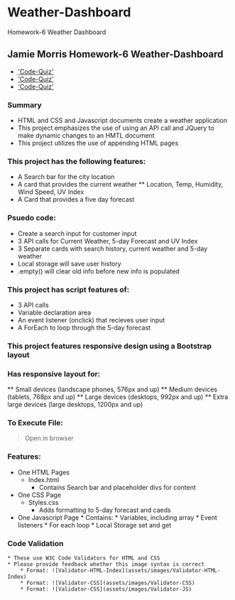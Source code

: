 # Weather-Dashboard
Homework-6 Weather Dashboard
## Jamie Morris Homework-6 Weather-Dashboard

* ['Code-Quiz'](https://github.com/jamierachael/Weather-Dashboard)
* ['Code-Quiz'](https://jamierachael.github.io/Weather-Dashboard/)
* ['Code-Quiz'](https://drive.google.com/file/d/1jQZXq_RikDuU1DaMDluxy2vHRhgVmWhF/view)


### Summary
* HTML and CSS and Javascript documents create a weather application 
* This project emphasizes the use of using an API call and JQuery to make dynamic changes to an HMTL document
* This project utilizes the use of appending HTML pages 

### This project has the following features: 
* A Search bar for the city location
* A card that provides the current weather
    ** Location, Temp, Humidity, Wind Speed, UV Index 
* A Card that provides a five day forecast 
   

### Psuedo code:  
* Create a search input for customer input 
* 3 API calls for Current Weather, 5-day Forecast and UV Index
* 3 Separate cards with search history, current weather and 5-day weather
* Local storage will save user history 
* .empty() will clear old info before new info is populated 


### This project has script features of:
* 3 API calls
* Variable declaration area 
* An event listener (onclick) that recieves user input
* A ForEach to loop through the 5-day forecast 

### This project features responsive design using a Bootstrap layout
### Has responsive layout for: 
** Small devices (landscape phones, 576px and up)
** Medium devices (tablets, 768px and up)
** Large devices (desktops, 992px and up)
** Extra large devices (large desktops, 1200px and up)

### To Execute File:
> Open in browser

### Features: 
* One HTML Pages
    * Index.html 
        * Contains Search bar and placeholder divs for content
* One CSS Page
    * Styles.css
        * Adds formatting to 5-day forecast and caeds 
* One Javascript Page
        * Contains: 
        * Variables, including array
        * Event listeners
        * For each loop
        * Local Storage set and get 


### Code Validation 
    * These use W3C Code Validators for HTML and CSS
    * Please provide feedback whether this image syntax is correct
        * Format: ![Validator-HTML-Index](assets/images/Validator-HTML-Index)
        * Format: ![Validator-CSS](assets/images/Validator-CSS)
        * Format: ![Validator-CSS](assets/images/Validator-JS)









